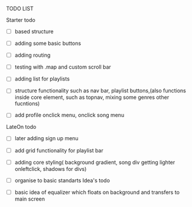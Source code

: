 TODO LIST


Starter todo
- [ ] based structure
- [ ] adding some basic buttons
- [ ] adding routing 
- [ ] testing with .map and custom scroll bar 
- [ ] adding list for playlists
- [ ] structure functionality such as nav bar, playlist buttons,(also functions inside core element, such as topnav, mixing some genres other fucntions)
- [ ] add profile onclick menu, onclick song menu


LateOn todo
- [ ] later adding sign up menu
- [ ] add grid functionality for playlist bar 
- [ ] adding core styling( background gradient, song div getting lighter onleftclick, shadows for divs)
- [ ] organise to basic standarts
Idea's todo
- [ ] basic idea of equalizer which floats on background and transfers to main screen 
 